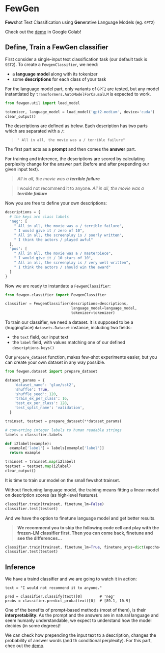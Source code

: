 # FewGen
**Few**shot Text Classification using **Gen**erative Language Models (eg. `GPT2`)

Check out the [demo](https://colab.research.google.com/github/tabasy/fewgen/blob/main/demo.ipynb) in Google Colab!

## Define, Train a FewGen classifier
First consider a single-input text classification task (our default task is `SST2`). To create a `FewgenClassifier`, we need:
* a **language model** along with its tokenizer
* some **descriptions** for each class of your task

For the language model part, only variants of `GPT2` are tested, but any model instantiated by `transformers.AutoModelForCausalLM` is expected to work.

```python
from fewgen.util import load_model

tokenizer, language_model = load_model('gpt2-medium', device='cuda')
clear_output()
```

The descriptions are defined as below. Each description has two parts which are separated with a ` / `:
> `" All in all, the movie was a / terrible failure"`

The first part acts as a **prompt** and then comes the **answer** part. 

For training and inference, the descriptions are scored by calculating perplexity change for the answer part (before and after prepending our given input text).
> *All in all, the movie was a* ***terrible failure***

> I would not recommend it to anyone. *All in all, the movie was a* ***terrible failure***

Now you are free to define your own descriptions:

```python
descriptions = {
  # the keys are class labels
  'neg': [
    " All in all, the movie was a / terrible failure",
    " I would give it / zero of 10",
    " All in all, the screenplay is / poorly written",
    " I think the actors / played awful"
  ],
  'pos': [
    " All in all, the movie was a / masterpiece",
    " I would give it / 10 stars of 10",
    " All in all, the screenplay is / very well written",
    " I think the actors / should win the award"
  ]
}
```

Now we are ready to instantiate a `FewgenClassifier`:

```python
from fewgen.classifier import FewgenClassifier

classifier = FewgenClassifier(descriptions=descriptions, 
                              language_model=language_model,
                              tokenizer=tokenizer)
```

To train our classifier, we need a dataset. It is supposed to be a (huggingface) `datasets.Dataset` instance, including two fields:
* the `text` field, our input text
* the `label` field, with values matching one of our defined `descriptions.keys()`

Our `prepare_dataset` function, makes few-shot experiments easier, but you can create your own dataset in any way possible.


```python
from fewgen.dataset import prepare_dataset

dataset_params = {
    'dataset_name': 'glue/sst2',
    'shuffle': True, 
    'shuffle_seed': 120,
    'train_ex_per_class': 16,
    'test_ex_per_class': 128,
    'test_split_name': 'validation',
  }

trainset, testset = prepare_dataset(**dataset_params)

# converting integer labels to human readable strings
labels = classifier.labels

def i2label(example):
  example['label'] = labels[example['label']]
  return example

trainset = trainset.map(i2label)
testset = testset.map(i2label)
clear_output()
```

It is time to train our model on the small fewshot trainset.

Without finetuning language model, the training means fitting a linear model on description scores (as high-level features).

```python
classifier.train(trainset, finetune_lm=False)
classifier.test(testset)
```

And we have the option to finetune language model and get better results.
> **We recommend you to skip the following code cell and play with the frozen-LM classifier first.
Then you can come back, finetune and see the differences...**

```python
classifier.train(trainset, finetune_lm=True, finetune_args=dict(epochs=3))
classifier.test(testset)
```

## Inference
We have a traind classifier and we are going to watch it in action:

```
text = "I would not recommend it to anyone."

pred = classifier.classify(text)[0]        # 'neg'
probs = classifier.predict_proba(text)[0]  # [89.1, 10.9]
```
One of the benefits of prompt-based methods (most of them), is their **interpretability**. As the prompt and the answers are in natural language and seem humanly understandable, we expect to understand how the model decides (in some degrees)!

We can check how prepending the input text to a description, changes the probability of answer words (and th conditional perplexity). 
For this part, chec out the [demo](https://colab.research.google.com/github/tabasy/fewgen/blob/main/demo.ipynb).
